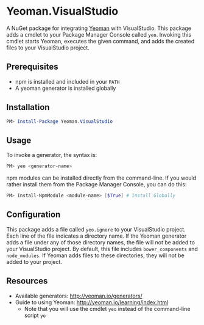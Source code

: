 # Yeoman.VisualStudio
A NuGet package for integrating [Yeoman](http://yeoman.io/) with VisualStudio.  This package adds a cmdlet to your Package Manager Console called `yeo`.  Invoking this cmdlet starts Yeoman, executes the given command, and adds the created files to your VisualStudio project.

## Prerequisites
- npm is installed and included in your `PATH`
- A yeoman generator is installed globally

## Installation
```powershell
PM> Install-Package Yeoman.VisualStudio
```

## Usage 
To invoke a generator, the syntax is:
```powershell
PM> yeo <generator-name>
```

npm modules can be installed directly from the command-line.  If you would rather install them from the Package Manager Console, you can do this:
```powershell
PM> Install-NpmModule <module-name> [$True] # Install Globally
```

## Configuration
This package adds a file called ```yeo.ignore``` to your VisualStudio project. Each line of the file indicates a directory name. If the Yeoman generator adds a file under any of those directory names, the file will not be added to your VisualStudio project. By default, this file includes ```bower_components``` and ```node_modules```.  If Yeoman adds files to these directories, they will not be added to your project.

## Resources
- Available generators: http://yeoman.io/generators/
- Guide to using Yeoman: http://yeoman.io/learning/index.html
	- Note that you will use the cmdlet `yeo` instead of the command-line script `yo`
